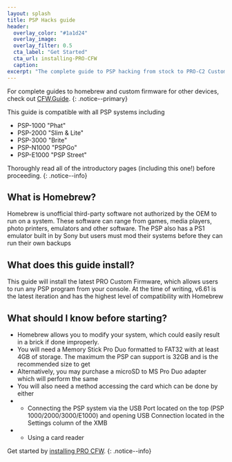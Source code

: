 ```yaml
---
layout: splash
title: PSP Hacks guide
header:
  overlay_color: "#1a1d24"
  overlay_image: 
  overlay_filter: 0.5
  cta_label: "Get Started"
  cta_url: installing-PRO-CFW
  caption:
excerpt: "The complete guide to PSP hacking from stock to PRO-C2 Custom Firmware"
---
```


For complete guides to homebrew and custom firmware for other devices, check out [CFW.Guide](https://cfw.guide).
{: .notice--primary}

This guide is compatible with all PSP systems including
- PSP-1000 "Phat"
- PSP-2000 "Slim & Lite"
- PSP-3000 "Brite"
- PSP-N1000 "PSPGo"
- PSP-E1000 "PSP Street"


Thoroughly read all of the introductory pages (including this one!) before proceeding.
{: .notice--info}

## What is Homebrew?
Homebrew is unofficial third-party software not authorized by the OEM to run on a system. These software can range from games, media players, photo printers, emulators and other software. The PSP also has a PS1 emulator built in by Sony but users must mod their systems before they can run their own backups


## What does this guide install?

This guide will install the latest PRO Custom Firmware, which allows users to run any PSP program from your console. At the time of writing, v6.61 is the latest iteration and has the highest level of compatibility with Homebrew
## What should I know before starting?

- Homebrew allows you to modify your system, which could easily result in a brick if done improperly.
- You will need a Memory Stick Pro Duo formatted to FAT32 with at least 4GB of storage. The maximum the PSP can support is 32GB and is the recommended size to get
- Alternatively, you may purchase a microSD to MS Pro Duo adapter which will perform the same
- You will also need a method accessing the card which can be done by either
- - Connecting the PSP system via the USB Port located on the top (PSP 1000/2000/3000/E1000) and opening USB Connection located in the Settings column of the XMB
- - Using a card reader

Get started by [installing PRO CFW](installing-PRO-CFW).
{: .notice--info}